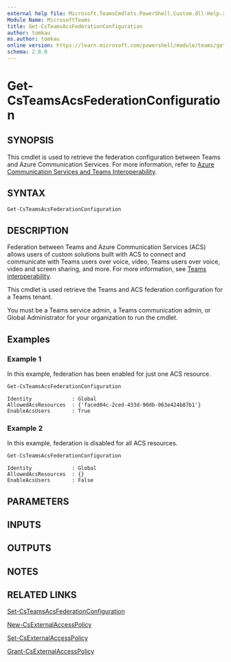 ```yaml
---
external help file: Microsoft.TeamsCmdlets.PowerShell.Custom.dll-Help.xml
Module Name: MicrosoftTeams
title: Get-CsTeamsAcsFederationConfiguration
author: tomkau
ms.author: tomkau
online version: https://learn.microsoft.com/powershell/module/teams/get-csteamsacsfederationconfiguration
schema: 2.0.0
---
```


# Get-CsTeamsAcsFederationConfiguration

## SYNOPSIS

This cmdlet is used to retrieve the federation configuration between Teams and Azure Communication Services. For more information, refer to [Azure Communication Services and Teams Interoperability](/azure/communication-services/concepts/teams-interop).

## SYNTAX

```powershell
Get-CsTeamsAcsFederationConfiguration
```

## DESCRIPTION

Federation between Teams and Azure Communication Services (ACS) allows users of custom solutions built with ACS to connect and communicate with Teams users over voice, video, Teams users over voice, video and screen sharing, and more. For more information, see [Teams interoperability](/azure/communication-services/concepts/teams-interop).

This cmdlet is used retrieve the Teams and ACS federation configuration for a Teams tenant.

You must be a Teams service admin, a Teams communication admin, or Global Administrator for your organization to run the cmdlet.

## Examples

### Example 1
In this example, federation has been enabled for just one ACS resource.

```powershell
Get-CsTeamsAcsFederationConfiguration
```
```Output
Identity             : Global
AllowedAcsResources  : {'faced04c-2ced-433d-90db-063e424b87b1'}
EnableAcsUsers       : True
```

### Example 2
In this example, federation is disabled for all ACS resources.

```powershell
Get-CsTeamsAcsFederationConfiguration
```
```Output
Identity             : Global
AllowedAcsResources  : {}
EnableAcsUsers       : False
```

## PARAMETERS

## INPUTS

## OUTPUTS

## NOTES

## RELATED LINKS

[Set-CsTeamsAcsFederationConfiguration](Set-CsTeamsAcsFederationConfiguration.md)

[New-CsExternalAccessPolicy](/powershell/module/teams/new-csexternalaccesspolicy?view=skype-ps)

[Set-CsExternalAccessPolicy](/powershell/module/teams/set-csexternalaccesspolicy?view=skype-ps)

[Grant-CsExternalAccessPolicy](/powershell/module/teams/grant-csexternalaccesspolicy?view=skype-ps)

